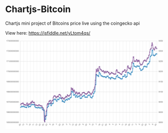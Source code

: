 # Chartjs-Bitcoin
Chartjs mini project of Bitcoins price live using the coingecko api

View here:
https://jsfiddle.net/yLtom4qs/


![](download.png)
